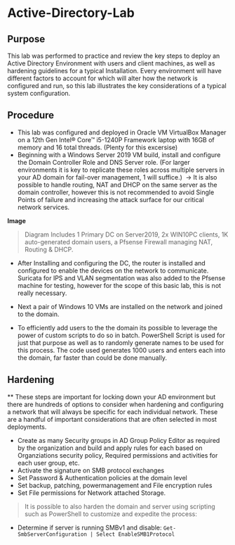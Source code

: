 # Active-Directory-Lab

## Purpose
This lab was performed to practice and review the key steps to deploy an Active Directory Environment with users and client machines, as well as hardening guidelines for a typical Installation. Every environment will have different factors to account for which will alter how the network is configured and run, so this lab illustrates the key considerations of a typical system configuration.

## Procedure
- This lab was configured and deployed in Oracle VM VirtualBox Manager on a 12th Gen Intel® Core™ i5-1240P Framework laptop with 16GB of memory and 16 total threads. (Plenty for this excersise)
- Beginning with a Windows Server 2019 VM build, install and configure the Domain Controller Role and DNS Server role. (For larger environments it is key to replicate these roles across multiple servers in your AD domain for fail-over management, 1 will suffice.) 
-> It is also possible to handle routing, NAT and DHCP on the same server as the domain controller, however this is not recommended to avoid Single Points of failure and increasing the attack surface for our critical network services.    

**Image**

> Diagram Includes 1 Primary DC on Server2019, 2x WIN10PC clients, 1K auto-generated domain users, a Pfsense Firewall managing NAT, Routing & DHCP. 

- After Installing and configuring the DC, the router is installed and configured to enable the devices on the network to communicate. Suricata for IPS and VLAN segmentation was also added to the Pfsense machine for testing, however for the scope of this basic lab, this is not really necessary.

- Next a pair of Windows 10 VMs are installed on the network and joined to the domain.

- To efficiently add users to the the domain its possible to leverage the power of custom scripts to do so in batch. PowerShell Script is used for just that purpose as well as to randomly generate names to be used for this process. The code used generates 1000 users and enters each into the domain, far faster than could be done manually.

## Hardening
** These steps are important for locking down your AD environment but there are hundreds of options to consider when hardening and configuring a network that will always be specific for each individual network. These are a handful of important considerations that are often selected in most deployments.

- Create as many Security groups in AD Group Policy Editor as required by the organization and build and apply rules for each based on Organziations security policy, Required permissions and activities for each user group, etc. 
- Activate the signature on SMB protocol exchanges
- Set Password & Authentication policies at the domain level
- Set backup, patching, powermanagement and File encryption rules
- Set File permissions for Network attached Storage.

> It is possible to also harden the domain and server using scripting such as PowerShell to customize and expedite the process:

- Determine if server is running SMBv1 and disable:
   `Get-SmbServerConfiguration | Select EnableSMB1Protocol`
